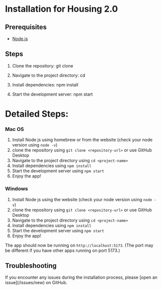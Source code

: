 # Installation for Housing 2.0

## Prerequisites

- [Node.js](https://nodejs.org/)

## Steps

1. Clone the repository:
git clone <repository-url>


2. Navigate to the project directory:
cd <project-name>


3. Install dependencies:
npm install


4. Start the development server:
npm start

# Detailed Steps:
### Mac OS
1. Install Node js using homebrew or from the website (check your node version using `node -v`)
2. clone the repository using `git clone <repository-url>` or use GitHub Desktop
3. Navigate to the project directory using `cd <project-name>`
4. Install dependencies using `npm install`
5. Start the development server using `npm start`
6. Enjoy the app!

### Windows
1. Install Node js using the website (check your node version using `node -v`)
2. clone the repository using `git clone <repository-url>` or use GitHub Desktop
3. Navigate to the project directory using `cd <project-name>`
4. Install dependencies using `npm install`
5. Start the development server using `npm start`
6. Enjoy the app!


The app should now be running on `http://localhost:5173`.
(The port may be different if you have other apps running on port 5173.)

## Troubleshooting

If you encounter any issues during the installation process, please [open an issue](<repository-url>/issues/new) on GitHub.